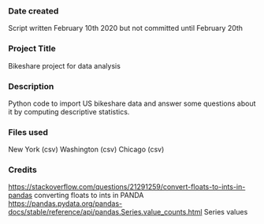 ### Date created
Script written February 10th 2020 but not committed until February 20th

### Project Title
Bikeshare project for data analysis

### Description
Python code to import US bikeshare data and answer some questions about it by computing descriptive statistics.

### Files used
New York (csv)
Washington (csv)
Chicago (csv)

### Credits
https://stackoverflow.com/questions/21291259/convert-floats-to-ints-in-pandas converting floats to ints in PANDA
https://pandas.pydata.org/pandas-docs/stable/reference/api/pandas.Series.value_counts.html Series values 
